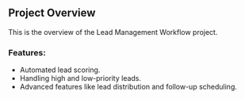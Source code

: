 ## Project Overview

This is the overview of the Lead Management Workflow project.

### Features:
- Automated lead scoring.
- Handling high and low-priority leads.
- Advanced features like lead distribution and follow-up scheduling.